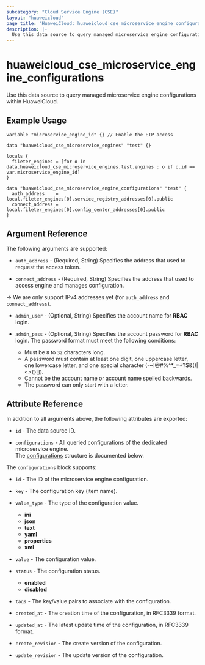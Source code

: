 ```yaml
---
subcategory: "Cloud Service Engine (CSE)"
layout: "huaweicloud"
page_title: "HuaweiCloud: huaweicloud_cse_microservice_engine_configurations"
description: |-
  Use this data source to query managed microservice engine configurations within HuaweiCloud.
---
```


# huaweicloud_cse_microservice_engine_configurations

Use this data source to query managed microservice engine configurations within HuaweiCloud.

## Example Usage

```hcl
variable "microservice_engine_id" {} // Enable the EIP access

data "huaweicloud_cse_microservice_engines" "test" {}

locals {
  fileter_engines = [for o in data.huaweicloud_cse_microservice_engines.test.engines : o if o.id == var.microservice_engine_id]
}

data "huaweicloud_cse_microservice_engine_configurations" "test" {
  auth_address    = local.fileter_engines[0].service_registry_addresses[0].public
  connect_address = local.fileter_engines[0].config_center_addresses[0].public
}
```

## Argument Reference

The following arguments are supported:

* `auth_address` - (Required, String) Specifies the address that used to request the access token.

* `connect_address` - (Required, String) Specifies the address that used to access engine and manages
  configuration.

-> We are only support IPv4 addresses yet (for `auth_address` and `connect_address`).

* `admin_user` - (Optional, String) Specifies the account name for **RBAC** login.

* `admin_pass` - (Optional, String) Specifies the account password for **RBAC** login.
  The password format must meet the following conditions:
  + Must be `8` to `32` characters long.
  + A password must contain at least one digit, one uppercase letter, one lowercase letter, and one special character
    (-~!@#%^*_=+?$&()|<>{}[]).
  + Cannot be the account name or account name spelled backwards.
  + The password can only start with a letter.

## Attribute Reference

In addition to all arguments above, the following attributes are exported:

* `id` - The data source ID.

* `configurations` - All queried configurations of the dedicated microservice engine.  
  The [configurations](#cse_microservice_engine_configurations) structure is documented below.

<a name="cse_microservice_engine_configurations"></a>
The `configurations` block supports:

* `id` - The ID of the microservice engine configuration.

* `key` - The configuration key (item name).

* `value_type` - The type of the configuration value.
  + **ini**
  + **json**
  + **text**
  + **yaml**
  + **properties**
  + **xml**

* `value` - The configuration value.

* `status` - The configuration status.
  + **enabled**
  + **disabled**

* `tags` - The key/value pairs to associate with the configuration.

* `created_at` - The creation time of the configuration, in RFC3339 format.

* `updated_at` - The latest update time of the configuration, in RFC3339 format.

* `create_revision` - The create version of the configuration.

* `update_revision` - The update version of the configuration.
